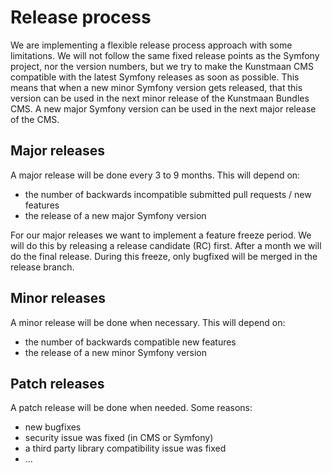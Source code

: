 # Release process

We are implementing a flexible release process approach with some limitations. We will not follow the same fixed release points as the Symfony project, nor the version numbers, but we try to make the Kunstmaan CMS compatible with the latest Symfony releases as soon as possible. This means that when a new minor Symfony version gets released, that this version can be used in the next minor release of the Kunstmaan Bundles CMS. A new major Symfony version can be used in the next major release of the CMS.

## Major releases

A major release will be done every 3 to 9 months. This will depend on:
* the number of backwards incompatible submitted pull requests / new features
* the release of a new major Symfony version

For our major releases we want to implement a feature freeze period. We will do this by releasing a release candidate (RC) first. After a month
we will do the final release. During this freeze, only bugfixed will be merged in the release branch.

## Minor releases

A minor release will be done when necessary. This will depend on:
* the number of backwards compatible new features
* the release of a new minor Symfony version

## Patch releases

A patch release will be done when needed. Some reasons:
* new bugfixes
* security issue was fixed (in CMS or Symfony)
* a third party library compatibility issue was fixed
* ...
